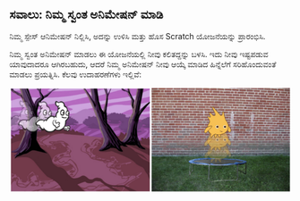 ## ಸವಾಲು: ನಿಮ್ಮ ಸ್ವಂತ ಅನಿಮೇಷನ್ ಮಾಡಿ

ನಿಮ್ಮ ಸ್ಪೇಸ್ ಆನಿಮೇಷನ್ ನಿಲ್ಲಿಸಿ, ಅದನ್ನು ಉಳಿಸಿ ಮತ್ತು ಹೊಸ Scratch ಯೋಜನೆಯನ್ನು ಪ್ರಾರಂಭಿಸಿ.

ನಿಮ್ಮ ಸ್ವಂತ ಅನಿಮೇಷನ್ ಮಾಡಲು ಈ ಯೋಜನೆಯಲ್ಲಿ ನೀವು ಕಲಿತದ್ದನ್ನು ಬಳಸಿ. ಇದು ನೀವು ಇಷ್ಟಪಡುವ ಯಾವುದಾದರೂ ಆಗಿರಬಹುದು, ಆದರೆ ನಿಮ್ಮ ಅನಿಮೇಷನ್ ನೀವು ಆಯ್ಕೆ ಮಾಡಿದ ಹಿನ್ನೆಲೆಗೆ ಸರಿಹೊಂದುವಂತೆ ಮಾಡಲು ಪ್ರಯತ್ನಿಸಿ. ಕೆಲವು ಉದಾಹರಣೆಗಳು ಇಲ್ಲಿವೆ:

![ಸ್ಕ್ರೀನ್‍ಶಾಟ್](images/space-egs.png)